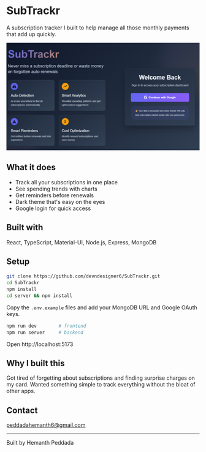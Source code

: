 # SubTrackr

A subscription tracker I built to help manage all those monthly payments that add up quickly.

![App Screenshot](./screenshots/dashboard.png)

## What it does

- Track all your subscriptions in one place
- See spending trends with charts
- Get reminders before renewals  
- Dark theme that's easy on the eyes
- Google login for quick access

## Built with

React, TypeScript, Material-UI, Node.js, Express, MongoDB

## Setup

```bash
git clone https://github.com/devndesigner6/SubTrackr.git
cd SubTrackr
npm install
cd server && npm install
```

Copy the `.env.example` files and add your MongoDB URL and Google OAuth keys.

```bash
npm run dev        # frontend
npm run server     # backend
```

Open http://localhost:5173

## Why I built this

Got tired of forgetting about subscriptions and finding surprise charges on my card. Wanted something simple to track everything without the bloat of other apps.

## Contact

peddadahemanth6@gmail.com

---

Built by Hemanth Peddada

